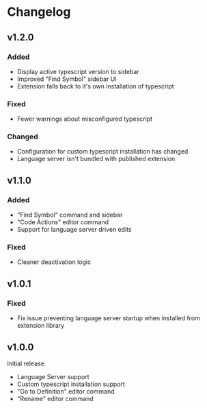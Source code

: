# Changelog

## v1.2.0

### Added

* Display active typescript version to sidebar
* Improved "Find Symbol" sidebar UI
* Extension falls back to it's own installation of typescript

### Fixed

* Fewer warnings about misconfigured typescript

### Changed

* Configuration for custom typescript installation has changed
* Language server isn't bundled with published extension

## v1.1.0

### Added

* "Find Symbol" command and sidebar
* "Code Actions" editor command
* Support for language server driven edits

### Fixed

* Cleaner deactivation logic

## v1.0.1

### Fixed

* Fix issue preventing language server startup when installed from extension library

## v1.0.0

Initial release

* Language Server support
* Custom typescript installation support
* "Go to Definition" editor command
* "Rename" editor command
